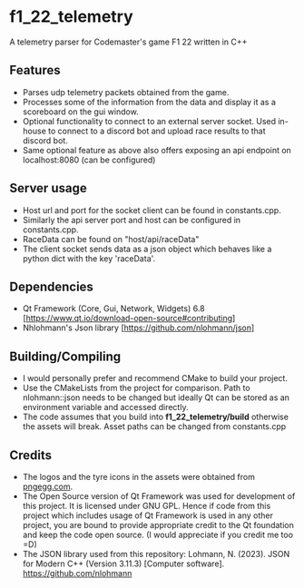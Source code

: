 # f1_22_telemetry
A telemetry parser for Codemaster's game F1 22 written in C++

## Features
- Parses udp telemetry packets obtained from the game.
- Processes some of the information from the data and display it as a scoreboard on the gui window.
- Optional functionality to connect to an external server socket. Used in-house to connect to a discord bot and upload race results to that discord bot.
- Same optional feature as above also offers exposing an api endpoint on localhost:8080 (can be configured)

## Server usage

- Host url and port for the socket client can be found in constants.cpp.
- Similarly the api server port and host can be configured in constants.cpp.
- RaceData can be found on "host/api/raceData"
- The client socket sends data as a json object which behaves like a python dict with the key 'raceData'.

## Dependencies

- Qt Framework (Core, Gui, Network, Widgets) 6.8 [https://www.qt.io/download-open-source#contributing]
- Nhlohmann's Json library [https://github.com/nlohmann/json]

## Building/Compiling

- I would personally prefer and recommend CMake to build your project.
- Use the CMakeLists from the project for comparison. Path to nlohmann::json needs to be changed but ideally Qt can be stored as an environment variable and accessed directly.
- The code assumes that you build into **f1_22_telemetry/build** otherwise the assets will break. Asset paths can be changed from constants.cpp

## Credits

- The logos and the tyre icons in the assets were obtained from [pngegg.com](#pngegg).
- The Open Source version of Qt Framework was used for development of this project. It is licensed under GNU GPL. Hence if code from this project which includes usage of Qt Framework is used in any other project, you are bound to provide appropriate credit to the Qt foundation and keep the code open source. (I would appreciate if you credit me too =D)
- The JSON library used from this repository: Lohmann, N. (2023). JSON for Modern C++ (Version 3.11.3) [Computer software]. https://github.com/nlohmann
